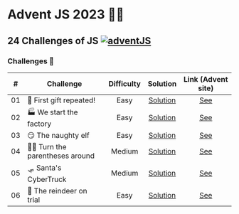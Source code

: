 # Advent JS 2023 🎄🎁

## 24 Challenges of JS [![adventJS](https://img.shields.io/badge/AdventJS-000?style=flat-square&logo=JavaScript&logoColor=FFE800)](https://adventjs.dev)

### Challenges 🎯

|  #  |         Challenge                |     Difficulty      |     Solution               |     Link (Advent site)      |
| --  |     -----------------            | :-----------------: | :-------------:            | :-------------------------: |
| 01  | 🎁 First gift repeated!         |         Easy        | [Solution](/Challenge%201)  | [See](https://adventjs.dev/en/challenges/2023/1) |
| 02  | 🏭 We start the factory         |         Easy        | [Solution](/Challenge%202)  | [See](https://adventjs.dev/en/challenges/2023/2) |
| 03  | 😏 The naughty elf              |         Easy        | [Solution](/Challenge%203)  | [See](https://adventjs.dev/en/challenges/2023/3) |
| 04  | 😵‍💫 Turn the parentheses around  |        Medium       | [Solution](/Challenge%204/) | [See](https://adventjs.dev/en/challenges/2023/4) |
| 05  | 🛷 Santa's CyberTruck           |        Medium       | [Solution](/Challenge%205/) | [See](https://adventjs.dev/en/challenges/2023/5) |
| 06  | 🦌 The reindeer on trial        |         Easy        | [Solution](/Challenge%206/) | [See](https://adventjs.dev/en/challenges/2023/6) |